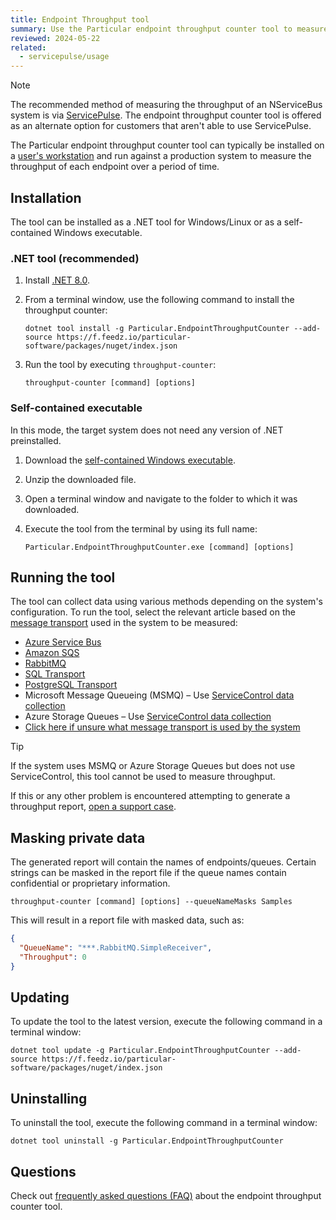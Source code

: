 ```yaml
---
title: Endpoint Throughput tool
summary: Use the Particular endpoint throughput counter tool to measure the usage of an NServiceBus system.
reviewed: 2024-05-22
related:
  - servicepulse/usage
---
```


> [!NOTE]
> The recommended method of measuring the throughput of an NServiceBus system is via [ServicePulse](./../../servicepulse/usage.md).
> The endpoint throughput counter tool is offered as an alternate option for customers that aren't able to use ServicePulse.

The Particular endpoint throughput counter tool can typically be installed on a [user's workstation](faq.md#does-the-tool-need-to-run-on-my-production-server) and run against a production system to measure the throughput of each endpoint over a period of time.

## Installation

The tool can be installed as a .NET tool for Windows/Linux or as a self-contained Windows executable.

### .NET tool (recommended)

1. Install [.NET 8.0](https://dotnet.microsoft.com/en-us/download).
1. From a terminal window, use the following command to install the throughput counter:

   ```shell
   dotnet tool install -g Particular.EndpointThroughputCounter --add-source https://f.feedz.io/particular-software/packages/nuget/index.json
   ```

1. Run the tool by executing `throughput-counter`:

   ```shell
   throughput-counter [command] [options]
   ```

### Self-contained executable

In this mode, the target system does not need any version of .NET preinstalled.

1. Download the [self-contained Windows executable](https://s3.amazonaws.com/particular.downloads/EndpointThroughputCounter/Particular.EndpointThroughputCounter.zip).
1. Unzip the downloaded file.
1. Open a terminal window and navigate to the folder to which it was downloaded.
1. Execute the tool from the terminal by using its full name:

   ```shell
   Particular.EndpointThroughputCounter.exe [command] [options]
   ```

## Running the tool

The tool can collect data using various methods depending on the system's configuration. To run the tool, select the relevant article based on the [message transport](/transports/) used in the system to be measured:

- [Azure Service Bus](azure-service-bus.md)
- [Amazon SQS](amazon-sqs.md)
- [RabbitMQ](rabbitmq.md)
- [SQL Transport](sql-transport.md)
- [PostgreSQL Transport](postgresql-transport.md)
- Microsoft Message Queueing (MSMQ) – Use [ServiceControl data collection](service-control.md)
- Azure Storage Queues – Use [ServiceControl data collection](service-control.md)
- [Click here if unsure what message transport is used by the system](determine-transport.md)

> [!TIP]
> If the system uses MSMQ or Azure Storage Queues but does not use ServiceControl, this tool cannot be used to measure throughput.
>
> If this or any other problem is encountered attempting to generate a throughput report, [open a support case](https://customers.particular.net/request-support/licensing).

## Masking private data

The generated report will contain the names of endpoints/queues. Certain strings can be masked in the report file if the queue names contain confidential or proprietary information.

```shell
throughput-counter [command] [options] --queueNameMasks Samples
```

This will result in a report file with masked data, such as:

```json
{
  "QueueName": "***.RabbitMQ.SimpleReceiver",
  "Throughput": 0
}
```

## Updating

To update the tool to the latest version, execute the following command in a terminal window:

```shell
dotnet tool update -g Particular.EndpointThroughputCounter --add-source https://f.feedz.io/particular-software/packages/nuget/index.json
```

## Uninstalling

To uninstall the tool, execute the following command in a terminal window:

```shell
dotnet tool uninstall -g Particular.EndpointThroughputCounter
```

## Questions

Check out [frequently asked questions (FAQ)](faq.md) about the endpoint throughput counter tool.
